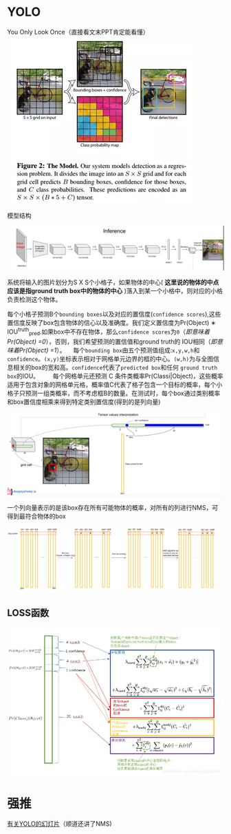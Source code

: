 # YOLO

You Only Look Once（直接看文末PPT肯定能看懂）
![yolo](img/yolo.webp)

模型结构

![struct](img/struct.PNG)



系统将输入的图片划分为S X S个小格子，如果物体的中心( **这里说的物体的中点应该是指ground truth box中的物体的中心** )落入到某一个小格中，则对应的小格负责检测这个物体。

每个小格子预测B个`bounding boxes`以及对应的置信度(`confidence scores`),这些置信度反映了box包含物体的信心以及准确度。我们定义置信度为Pr(Object) ∗ IOU<sup>truth</sup><sub>pred</sub>.如果box中不存在物体，那么`confidence scores`为`0`（*即意味着Pr(Object) =0*），否则，我们希望预测的置信值和ground truth的 IOU相同（*即意味着Pr(Object) =1*）。
 　每个`bounding box`由五个预测值组成:`x,y,w,h`和`confidence`。`(x,y)`坐标表示相对于网格单元边界的框的中心。`(w,h)`为与全图信息相关的box的宽和高。`confidence`代表了`predicted box`和任何 `ground truth box`的IOU。
 　　每个网格单元还预测 C 条件类概率Pr(Classi|Object)，这些概率适用于包含对象的网格单元格，概率值C代表了格子包含一个目标的概率，每个小格子只预测一组类概率，而不考虑框B的数量。在测试时，每个box通过类别概率和box置信度相乘来得到特定类别置信度(得到的是列向量)

![cls](img/cls.PNG)

一个列向量表示的是该box存在所有可能物体的概率，对所有的列进行NMS，可得到最符合物体的box

![NMS](img/NMS.PNG)

## LOSS函数

![loss](img/loss.png)

# 强推

[有关YOLO的幻灯片](https://docs.google.com/presentation/d/1aeRvtKG21KHdD5lg6Hgyhx5rPq_ZOsGjG5rJ1HP7BbA/pub?start=false&slide=id.p)（顺道还讲了NMS)

